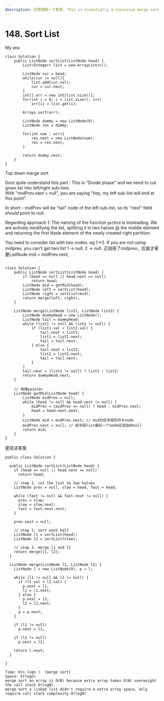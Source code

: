 ```yaml
---
description: 还需理解一下意思, This is essentially a recursive merge sort
---
```


# 148. Sort List

My ans

```
class Solution {
    public ListNode sortList(ListNode head) {
        List<Integer> list = new ArrayList<>();
        
        ListNode cur = head;
        while(cur != null){
            list.add(cur.val);
            cur = cur.next;
        }
        int[] arr = new int[list.size()];
        for(int i = 0; i < list.size(); i++)
            arr[i] = list.get(i);
        
        Arrays.sort(arr);
        
        ListNode dummy = new ListNode(0);
        ListNode res = dummy;
        
        for(int num : arr){
            res.next = new ListNode(num);
            res = res.next;
        }
        
        return dummy.next;
    }
}
```

Top down merge sort

Dont quite understand this part : This is "Divide phase" and we need to cut given list into left/right sub-lists.\
With "midPrev.next = null", you are saying "hey, my left sub-list will end at this point".

In short - midPrev will be "tail" node of the left sub-list, so its "next" field should point to null.



Regarding approach 1: The naming of the function `getMid` is misleading. We are actively modifying the list, splitting it in two halves @ the middle element and returning the first Node element of the newly created right partition.



You need to consider list with two nodes. eg 1->2. If you are not using midprev, you can't get two list 1 -> null, 2 -> null. 正因用了midprev，后面才需要ListNode mid = midPrev.next;

```

class Solution {
    public ListNode sortList(ListNode head) {
        if (head == null || head.next == null)
            return head;
        ListNode mid = getMid(head);
        ListNode left = sortList(head);
        ListNode right = sortList(mid);
        return merge(left, right);
    }

    ListNode merge(ListNode list1, ListNode list2) {
        ListNode dummyHead = new ListNode();
        ListNode tail = dummyHead;
        while (list1 != null && list2 != null) {
            if (list1.val < list2.val) {
                tail.next = list1;
                list1 = list1.next;
                tail = tail.next;
            } else {
                tail.next = list2;
                list2 = list2.next;
                tail = tail.next;
            }
        }
        tail.next = (list1 != null) ? list1 : list2;
        return dummyHead.next;
    }

    // 快慢pointer
    ListNode getMid(ListNode head) {
        ListNode midPrev = null;
        while (head != null && head.next != null) {
            midPrev = (midPrev == null) ? head : midPrev.next;
            head = head.next.next;
        }
        ListNode mid = midPrev.next; // mid为后半段的开头node
        midPrev.next = null; // 前半段list最后一个node应该指向null
        return mid;
    }
}

```

更简洁答案

```
public class Solution {
  
  public ListNode sortList(ListNode head) {
    if (head == null || head.next == null)
      return head;
        
    // step 1. cut the list to two halves
    ListNode prev = null, slow = head, fast = head;
    
    while (fast != null && fast.next != null) {
      prev = slow;
      slow = slow.next;
      fast = fast.next.next;
    }
    
    prev.next = null;
    
    // step 2. sort each half
    ListNode l1 = sortList(head);
    ListNode l2 = sortList(slow);
    
    // step 3. merge l1 and l2
    return merge(l1, l2);
  }
  
  ListNode merge(ListNode l1, ListNode l2) {
    ListNode l = new ListNode(0), p = l;
    
    while (l1 != null && l2 != null) {
      if (l1.val < l2.val) {
        p.next = l1;
        l1 = l1.next;
      } else {
        p.next = l2;
        l2 = l2.next;
      }
      p = p.next;
    }
    
    if (l1 != null)
      p.next = l1;
    
    if (l2 != null)
      p.next = l2;
    
    return l.next;
  }

}

Time: O(n logn )  [merge sort]
Space: O(logn)
merge sort an array is O(N) because extra array takes O(N) overweight the call stack O(logN). 
merge sort a linked list didn't require a extra array space, only require call stack complexity O(logN)
```
